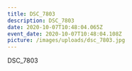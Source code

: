 ```yaml
---
title: DSC_7803
description: DSC_7803
date: 2020-10-07T10:48:04.065Z
event_date: 2020-10-07T10:48:04.108Z
picture: /images/uploads/dsc_7803.jpg
---
```

DSC_7803